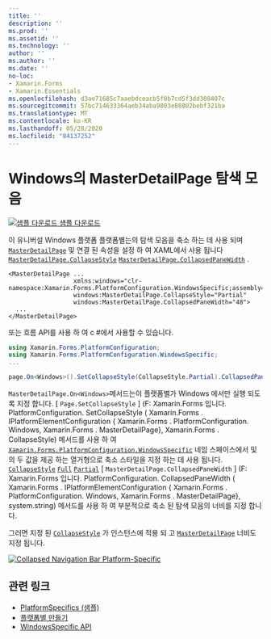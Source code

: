 ```yaml
---
title: ''
description: ''
ms.prod: ''
ms.assetid: ''
ms.technology: ''
author: ''
ms.author: ''
ms.date: ''
no-loc:
- Xamarin.Forms
- Xamarin.Essentials
ms.openlocfilehash: d3ae71685c7aaebdceacb5f8b7cd5f3dd308407c
ms.sourcegitcommit: 57bc714633364aeb34aba9803e88802bebf321ba
ms.translationtype: MT
ms.contentlocale: ko-KR
ms.lasthandoff: 05/28/2020
ms.locfileid: "84137252"
---
```

# <a name="masterdetailpage-navigation-bar-on-windows"></a>Windows의 MasterDetailPage 탐색 모음

[![샘플 다운로드](~/media/shared/download.png) 샘플 다운로드](https://docs.microsoft.com/samples/xamarin/xamarin-forms-samples/userinterface-platformspecifics)

이 유니버설 Windows 플랫폼 플랫폼별는의 탐색 모음을 축소 하는 데 사용 되며 [`MasterDetailPage`](xref:Xamarin.Forms.MasterDetailPage) 및 연결 된 속성을 설정 하 여 XAML에서 사용 됩니다 [`MasterDetailPage.CollapseStyle`](xref:Xamarin.Forms.PlatformConfiguration.WindowsSpecific.MasterDetailPage.CollapseStyleProperty) [`MasterDetailPage.CollapsedPaneWidth`](xref:Xamarin.Forms.PlatformConfiguration.WindowsSpecific.MasterDetailPage.CollapsedPaneWidthProperty) .

```xaml
<MasterDetailPage ...
                  xmlns:windows="clr-namespace:Xamarin.Forms.PlatformConfiguration.WindowsSpecific;assembly=Xamarin.Forms.Core"
                  windows:MasterDetailPage.CollapseStyle="Partial"
                  windows:MasterDetailPage.CollapsedPaneWidth="48">
  ...
</MasterDetailPage>

```

또는 흐름 API를 사용 하 여 c #에서 사용할 수 있습니다.

```csharp
using Xamarin.Forms.PlatformConfiguration;
using Xamarin.Forms.PlatformConfiguration.WindowsSpecific;
...

page.On<Windows>().SetCollapseStyle(CollapseStyle.Partial).CollapsedPaneWidth(148);
```

`MasterDetailPage.On<Windows>`메서드는이 플랫폼별가 Windows 에서만 실행 되도록 지정 합니다. [ `Page.SetCollapseStyle` ] (F: Xamarin.Forms 입니다. PlatformConfiguration. SetCollapseStyle ( Xamarin.Forms . IPlatformElementConfiguration { Xamarin.Forms . PlatformConfiguration. Windows, Xamarin.Forms . MasterDetailPage}, Xamarin.Forms . CollapseStyle) 메서드를 사용 하 여 [`Xamarin.Forms.PlatformConfiguration.WindowsSpecific`](xref:Xamarin.Forms.PlatformConfiguration.WindowsSpecific) 네임 스페이스에서 및의 두 값을 제공 하는 열거형으로 축소 스타일을 지정 하는 데 사용 됩니다. [`CollapseStyle`](xref:Xamarin.Forms.PlatformConfiguration.WindowsSpecific.CollapseStyle) [`Full`](xref:Xamarin.Forms.PlatformConfiguration.WindowsSpecific.CollapseStyle.Full) [`Partial`](xref:Xamarin.Forms.PlatformConfiguration.WindowsSpecific.CollapseStyle.Partial) [ `MasterDetailPage.CollapsedPaneWidth` ] (F: Xamarin.Forms 입니다. PlatformConfiguration. CollapsedPaneWidth ( Xamarin.Forms . IPlatformElementConfiguration { Xamarin.Forms . PlatformConfiguration. Windows, Xamarin.Forms . MasterDetailPage}, system.string) 메서드를 사용 하 여 부분적으로 축소 된 탐색 모음의 너비를 지정 합니다.

그러면 지정 된 [`CollapseStyle`](xref:Xamarin.Forms.PlatformConfiguration.WindowsSpecific.CollapseStyle) 가 인스턴스에 적용 되 고 [`MasterDetailPage`](xref:Xamarin.Forms.MasterDetailPage) 너비도 지정 됩니다.

[![](masterdetailpage-navigation-bar-images/collapsed-navigation-bar.png "Collapsed Navigation Bar Platform-Specific")](masterdetailpage-navigation-bar-images/collapsed-navigation-bar-large.png#lightbox "Collapsed Navigation Bar Platform-Specific")

## <a name="related-links"></a>관련 링크

- [PlatformSpecifics (샘플)](https://docs.microsoft.com/samples/xamarin/xamarin-forms-samples/userinterface-platformspecifics)
- [플랫폼별 만들기](~/xamarin-forms/platform/platform-specifics/index.md#creating-platform-specifics)
- [WindowsSpecific API](xref:Xamarin.Forms.PlatformConfiguration.WindowsSpecific)
